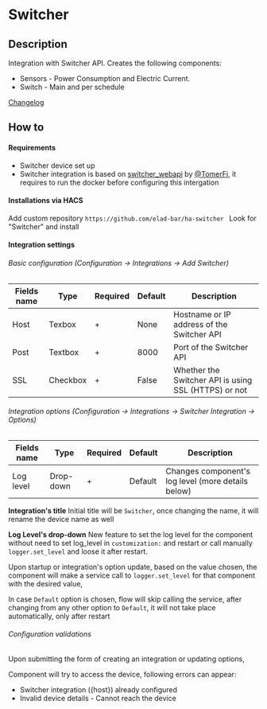 # Switcher

## Description

Integration with Switcher API. 
Creates the following components:

* Sensors - Power Consumption and Electric Current.
* Switch - Main and per schedule

[Changelog](https://github.com/elad-bar/ha-switcher/blob/master/CHANGELOG.md)

## How to

#### Requirements
- Switcher device set up
- Switcher integration is based on [switcher_webapi](https://github.com/TomerFi/switcher_webapi) by [@TomerFi](https://github.com/TomerFi), it requires to run the docker before configuring this intergation

#### Installations via HACS
Add custom repository `https://github.com/elad-bar/ha-switcher
`
Look for "Switcher" and install


#### Integration settings
###### Basic configuration (Configuration -> Integrations -> Add Switcher)
Fields name | Type | Required | Default | Description
--- | --- | --- | --- | --- |
Host | Texbox | + | None | Hostname or IP address of the Switcher API
Post | Textbox | + | 8000 | Port of the Switcher API
SSL | Checkbox | + | False | Whether the Switcher API is using SSL (HTTPS) or not 

###### Integration options (Configuration -> Integrations -> Switcher Integration -> Options)  
Fields name | Type | Required | Default | Description
--- | --- | --- | --- | --- |
Log level | Drop-down | + | Default | Changes component's log level (more details below)

**Integration's title**
Initial title will be `Switcher`, once changing the name, it will rename the device name as well

**Log Level's drop-down**
New feature to set the log level for the component without need to set log_level in `customization:` and restart or call manually `logger.set_level` and loose it after restart.

Upon startup or integration's option update, based on the value chosen, the component will make a service call to `logger.set_level` for that component with the desired value,

In case `Default` option is chosen, flow will skip calling the service, after changing from any other option to `Default`, it will not take place automatically, only after restart

###### Configuration validations
Upon submitting the form of creating an integration or updating options,

Component will try to access the device, following errors can appear:
- Switcher integration ({host}) already configured
- Invalid device details - Cannot reach the device
